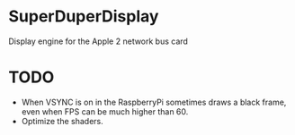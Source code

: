 # SuperDuperDisplay
Display engine for the Apple 2 network bus card

# TODO
- When VSYNC is on in the RaspberryPi sometimes draws a black frame, even when FPS can be much higher than 60.
- Optimize the shaders.
